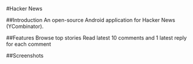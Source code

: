 #Hacker News

##Introduction
An open-source Android application for Hacker News (YCombinator).

##Features
Browse top stories
Read latest 10 comments and 1 latest reply for each comment


##Screenshots
<TO DO>
